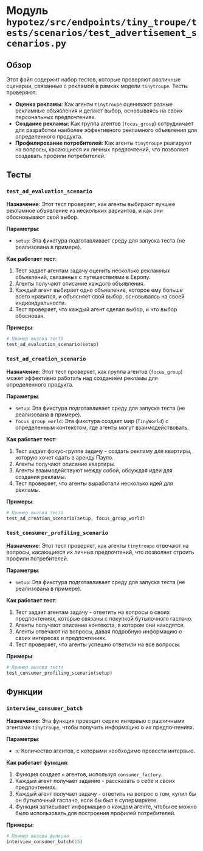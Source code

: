 # Модуль `hypotez/src/endpoints/tiny_troupe/tests/scenarios/test_advertisement_scenarios.py`

## Обзор

Этот файл содержит набор тестов, которые проверяют различные сценарии, связанные с рекламой в рамках модели `tinytroupe`. Тесты проверяют:

- **Оценка рекламы**: Как агенты `tinytroupe` оценивают разные рекламные объявления и делают выбор, основываясь на своих персональных предпочтениях.
- **Создание рекламы**: Как группа агентов (`focus_group`) сотрудничает для разработки наиболее эффективного рекламного объявления для определенного продукта.
- **Профилирование потребителей**: Как агенты `tinytroupe` реагируют на вопросы, касающиеся их личных предпочтений, что позволяет создавать профили потребителей.

## Тесты

### `test_ad_evaluation_scenario`

**Назначение**: Этот тест проверяет, как агенты выбирают лучшее рекламное объявление из нескольких вариантов, и как они обосновывают свой выбор.

**Параметры**: 

- `setup`: Эта фикстура подготавливает среду для запуска теста (не реализована в примере).

**Как работает тест**: 

1. Тест задает агентам задачу оценить несколько рекламных объявлений, связанных с путешествиями в Европу.
2. Агенты получают описание каждого объявления.
3. Каждый агент выбирает одно объявление, которое ему больше всего нравится, и объясняет свой выбор, основываясь на своей индивидуальности. 
4. Тест проверяет, что каждый агент сделал выбор, и что выбор обоснован.

**Примеры**:

```python
# Пример вызова теста
test_ad_evaluation_scenario(setup) 
```

### `test_ad_creation_scenario`

**Назначение**:  Этот тест проверяет, как группа агентов (`focus_group`) может эффективно работать над созданием рекламы для определенного продукта.

**Параметры**: 

- `setup`: Эта фикстура подготавливает среду для запуска теста (не реализована в примере).
- `focus_group_world`: Эта фикстура создает мир (`TinyWorld`) с определенным контекстом, где агенты могут взаимодействовать.

**Как работает тест**:

1. Тест задает фокус-группе задачу - создать рекламу для квартиры, которую хочет сдать в аренду Пауло.
2. Агенты получают описание квартиры. 
3. Агенты взаимодействуют между собой, обсуждая идеи для создания рекламы. 
4. Тест проверяет, что агенты выработали несколько идей для рекламы.

**Примеры**:

```python
# Пример вызова теста
test_ad_creation_scenario(setup, focus_group_world)
```

### `test_consumer_profiling_scenario`

**Назначение**: Этот тест проверяет, как агенты `tinytroupe`  отвечают на вопросы, касающиеся их личных предпочтений, что позволяет строить профили потребителей.

**Параметры**: 

- `setup`: Эта фикстура подготавливает среду для запуска теста (не реализована в примере).

**Как работает тест**:

1. Тест задает агентам задачу - ответить на вопросы о своих предпочтениях, которые связаны с покупкой бутылочного гаспачо.
2. Агенты получают описание контекста, в котором они находятся.
3. Агенты отвечают на вопросы,  давая подробную информацию о своих интересах и предпочтениях.
4. Тест проверяет, что агенты успешно ответили на все вопросы.

**Примеры**:

```python
# Пример вызова теста
test_consumer_profiling_scenario(setup)
```

## Функции

### `interview_consumer_batch`

**Назначение**: Эта функция проводит серию интервью с различными агентами `tinytroupe`, чтобы получить информацию о их предпочтениях.

**Параметры**: 

- `n`: Количество агентов, с которыми необходимо провести интервью.

**Как работает функция**:

1. Функция создает `n` агентов, используя `consumer_factory`. 
2. Каждый агент получает задание - рассказать о себе и своих предпочтениях.
3. Каждый агент получает задачу - ответить на вопрос о том, купил бы он бутылочный гаспачо, если бы был в супермаркете.
4. Функция записывает информацию о каждом агенте, чтобы ее можно было использовать для построения профилей потребителей. 

**Примеры**:

```python
# Пример вызова функции
interview_consumer_batch(15)